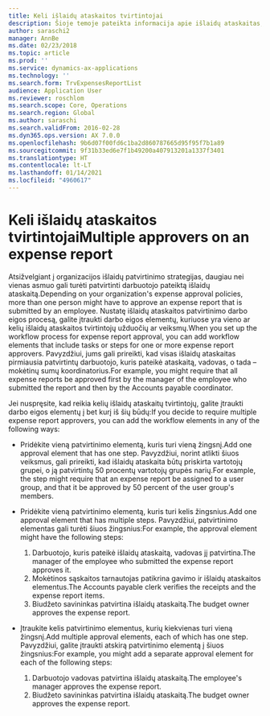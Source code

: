```yaml
---
title: Keli išlaidų ataskaitos tvirtintojai
description: Šioje temoje pateikta informacija apie išlaidų ataskaitas, kurias patvirtinti reikalauja daugiau nei vienas asmuo.
author: saraschi2
manager: AnnBe
ms.date: 02/23/2018
ms.topic: article
ms.prod: ''
ms.service: dynamics-ax-applications
ms.technology: ''
ms.search.form: TrvExpensesReportList
audience: Application User
ms.reviewer: roschlom
ms.search.scope: Core, Operations
ms.search.region: Global
ms.author: saraschi
ms.search.validFrom: 2016-02-28
ms.dyn365.ops.version: AX 7.0.0
ms.openlocfilehash: 9b6d07f00fd6c1ba2d860787665d95f95f7b1a89
ms.sourcegitcommit: 9f31b33ed6e7f1b49200a407913201a1337f3401
ms.translationtype: HT
ms.contentlocale: lt-LT
ms.lasthandoff: 01/14/2021
ms.locfileid: "4960617"
---
```

# <a name="multiple-approvers-on-an-expense-report"></a><span data-ttu-id="13010-103">Keli išlaidų ataskaitos tvirtintojai</span><span class="sxs-lookup"><span data-stu-id="13010-103">Multiple approvers on an expense report</span></span>

<span data-ttu-id="13010-104">Atsižvelgiant į organizacijos išlaidų patvirtinimo strategijas, daugiau nei vienas asmuo gali turėti patvirtinti darbuotojo pateiktą išlaidų ataskaitą.</span><span class="sxs-lookup"><span data-stu-id="13010-104">Depending on your organization's expense approval policies, more than one person might have to approve an expense report that is submitted by an employee.</span></span> <span data-ttu-id="13010-105">Nustatę išlaidų ataskaitos patvirtinimo darbo eigos procesą, galite įtraukti darbo eigos elementų, kuriuose yra vieno ar kelių išlaidų ataskaitos tvirtintojų užduočių ar veiksmų.</span><span class="sxs-lookup"><span data-stu-id="13010-105">When you set up the workflow process for expense report approval, you can add workflow elements that include tasks or steps for one or more expense report approvers.</span></span> <span data-ttu-id="13010-106">Pavyzdžiui, jums gali prireikti, kad visas išlaidų ataskaitas pirmiausia patvirtintų darbuotojo, kuris pateikė ataskaitą, vadovas, o tada – mokėtinų sumų koordinatorius.</span><span class="sxs-lookup"><span data-stu-id="13010-106">For example, you might require that all expense reports be approved first by the manager of the employee who submitted the report and then by the Accounts payable coordinator.</span></span>

<span data-ttu-id="13010-107">Jei nuspręsite, kad reikia kelių išlaidų ataskaitų tvirtintojų, galite įtraukti darbo eigos elementų į bet kurį iš šių būdų:</span><span class="sxs-lookup"><span data-stu-id="13010-107">If you decide to require multiple expense report approvers, you can add the workflow elements in any of the following ways:</span></span>

- <span data-ttu-id="13010-108">Pridėkite vieną patvirtinimo elementą, kuris turi vieną žingsnį.</span><span class="sxs-lookup"><span data-stu-id="13010-108">Add one approval element that has one step.</span></span> <span data-ttu-id="13010-109">Pavyzdžiui, norint atlikti šiuos veiksmus, gali prireikti, kad išlaidų ataskaita būtų priskirta vartotojų grupei, o ją patvirtintų 50 procentų vartotojų grupės narių.</span><span class="sxs-lookup"><span data-stu-id="13010-109">For example, the step might require that an expense report be assigned to a user group, and that it be approved by 50 percent of the user group's members.</span></span>
- <span data-ttu-id="13010-110">Pridėkite vieną patvirtinimo elementą, kuris turi kelis žingsnius.</span><span class="sxs-lookup"><span data-stu-id="13010-110">Add one approval element that has multiple steps.</span></span> <span data-ttu-id="13010-111">Pavyzdžiui, patvirtinimo elementas gali turėti šiuos žingsnius:</span><span class="sxs-lookup"><span data-stu-id="13010-111">For example, the approval element might have the following steps:</span></span>

    1. <span data-ttu-id="13010-112">Darbuotojo, kuris pateikė išlaidų ataskaitą, vadovas jį patvirtina.</span><span class="sxs-lookup"><span data-stu-id="13010-112">The manager of the employee who submitted the expense report approves it.</span></span>
    2. <span data-ttu-id="13010-113">Mokėtinos sąskaitos tarnautojas patikrina gavimo ir išlaidų ataskaitos elementus.</span><span class="sxs-lookup"><span data-stu-id="13010-113">The Accounts payable clerk verifies the receipts and the expense report items.</span></span>
    3. <span data-ttu-id="13010-114">Biudžeto savininkas patvirtina išlaidų ataskaitą.</span><span class="sxs-lookup"><span data-stu-id="13010-114">The budget owner approves the expense report.</span></span>

- <span data-ttu-id="13010-115">Įtraukite kelis patvirtinimo elementus, kurių kiekvienas turi vieną žingsnį.</span><span class="sxs-lookup"><span data-stu-id="13010-115">Add multiple approval elements, each of which has one step.</span></span> <span data-ttu-id="13010-116">Pavyzdžiui, galite įtraukti atskirą patvirtinimo elementą į šiuos žingsnius:</span><span class="sxs-lookup"><span data-stu-id="13010-116">For example, you might add a separate approval element for each of the following steps:</span></span>

    1. <span data-ttu-id="13010-117">Darbuotojo vadovas patvirtina išlaidų ataskaitą.</span><span class="sxs-lookup"><span data-stu-id="13010-117">The employee's manager approves the expense report.</span></span>
    2. <span data-ttu-id="13010-118">Biudžeto savininkas patvirtina išlaidų ataskaitą.</span><span class="sxs-lookup"><span data-stu-id="13010-118">The budget owner approves the expense report.</span></span>
